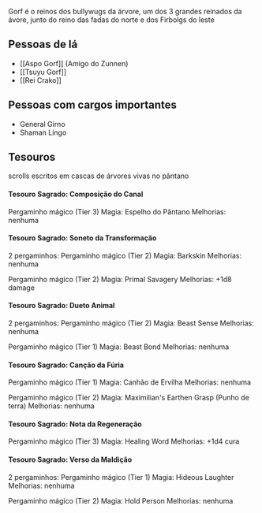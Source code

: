 Gorf é o reinos dos bullywugs da árvore, um dos 3 grandes reinados da ávore, junto do reino das fadas do norte e dos Firbolgs do leste


## Pessoas de lá
- [[Aspo Gorf]] (Amigo do Zunnen)
- [[Tsuyu Gorf]]
- [[Rei Crako]]

## Pessoas com cargos importantes
- General Girno
- Shaman Lingo

## Tesouros
scrolls escritos em cascas de árvores vivas no pântano

#### Tesouro Sagrado: Composição do Canal
Pergaminho mágico (Tier 3)
Magia: Espelho do Pântano
Melhorias: nenhuma

#### Tesouro Sagrado: Soneto da Transformação
2 pergaminhos:
Pergaminho mágico (Tier 2)
Magia: Barkskin
Melhorias: nenhuma

Pergaminho mágico (Tier 2)
Magia: Primal Savagery
Melhorias: +1d8 damage

#### Tesouro Sagrado: Dueto Animal
2 pergaminhos:
Pergaminho mágico (Tier 2)
Magia: Beast Sense
Melhorias: nenhuma

Pergaminho mágico (Tier 1)
Magia: Beast Bond
Melhorias: nenhuma

#### Tesouro Sagrado: Canção da Fúria
Pergaminho mágico (Tier 1)
Magia: Canhão de Ervilha
Melhorias: nenhuma

Pergaminho mágico (Tier 2)
Magia: Maximilian's Earthen Grasp (Punho de terra)
Melhorias: nenhuma

#### Tesouro Sagrado: Nota da Regeneração
Pergaminho mágico (Tier 3)
Magia: Healing Word
Melhorias: +1d4 cura

#### Tesouro Sagrado: Verso da Maldição
2 pergaminhos:
Pergaminho mágico (Tier 1)
Magia: Hideous Laughter
Melhorias: nenhuma

Pergaminho mágico (Tier 2)
Magia: Hold Person
Melhorias: nenhuma
